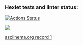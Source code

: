 ### Hexlet tests and linter status:

[![Actions Status](https://github.com/anagranfd/frontend-project-44/workflows/hexlet-check/badge.svg)](https://github.com/anagranfd/frontend-project-44/actions)

<a href="https://codeclimate.com/github/anagranfd/frontend-project-44/maintainability"><img src="https://api.codeclimate.com/v1/badges/04bec6574cad802cd24a/maintainability" /></a>

[asciinema.org record 1](https://asciinema.org/a/gJx78LPscfwkwgo4brLLHLh93)
